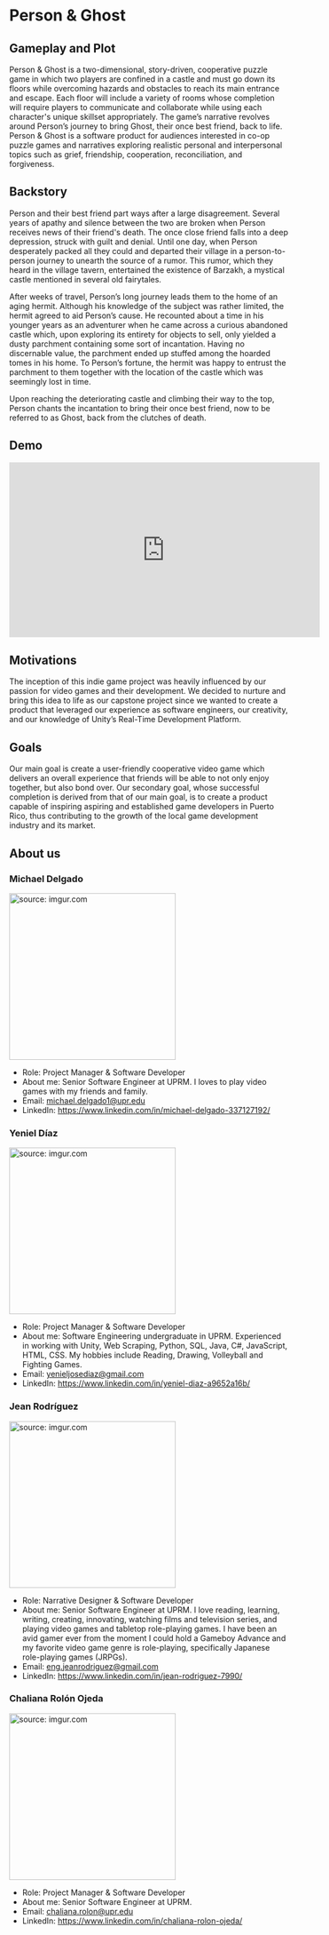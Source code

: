 # Person & Ghost
## Gameplay and Plot
Person & Ghost is a two-dimensional, story-driven, cooperative puzzle game in which two players are confined in a castle and must go down its floors while overcoming hazards and obstacles to reach its main entrance and escape. Each floor will include a variety of rooms whose completion will require players to communicate and collaborate while using each character's unique skillset appropriately. The game’s narrative revolves around Person’s journey to bring Ghost, their once best friend, back to life. Person & Ghost is a software product for audiences interested in co-op puzzle games and narratives exploring realistic personal and interpersonal topics such as grief, friendship, cooperation, reconciliation, and forgiveness. 

## Backstory
Person and their best friend part ways after a large disagreement. Several years of apathy and silence between the two are broken when Person receives news of their friend's death. The once close friend falls into a deep depression, struck with guilt and denial. Until one day, when Person desperately packed all they could and departed their village in a person-to-person journey to unearth the source of a rumor. This rumor, which they heard in the village tavern, entertained the existence of Barzakh, a mystical castle mentioned in several old fairytales. 

After weeks of travel, Person’s long journey leads them to the home of an aging hermit. Although his knowledge of the subject was rather limited, the hermit agreed to aid Person’s cause. He recounted about a time in his younger years as an adventurer when he came across a curious abandoned castle which, upon exploring its entirety for objects to sell, only yielded a dusty parchment containing some sort of incantation. Having no discernable value, the parchment ended up stuffed among the hoarded tomes in his home. To Person’s fortune, the hermit was happy to entrust the parchment to them together with the location of the castle which was seemingly lost in time. 

Upon reaching the deteriorating castle and climbing their way to the top, Person chants the incantation to bring their once best friend, now to be referred to as Ghost, back from the clutches of death. 

## Demo
<p align="center">
<iframe width="560" height="315" src="https://www.youtube.com/embed/GkNQ8C0b3Sc" title="YouTube video player" frameborder="0" allow="accelerometer; autoplay; clipboard-write; encrypted-media; gyroscope; picture-in-picture" allowfullscreen></iframe> 
</p>

## Motivations
The inception of this indie game project was heavily influenced by our passion for video games and their development. We decided to nurture and bring this idea to life as our capstone project since we wanted to create a product that leveraged our experience as software engineers, our creativity, and our knowledge of Unity’s Real-Time Development Platform. 

## Goals
Our main goal is create a user-friendly cooperative video game which delivers an overall experience that friends will be able to not only enjoy together, but also bond over. Our secondary goal, whose successful completion is derived from that of our main goal, is to create a product capable of inspiring aspiring and established game developers in Puerto Rico, thus contributing to the growth of the local game development industry and its market.


## About us

### Michael Delgado 
<a href="https://imgur.com/lXBhej1"><img src="https://imgur.com/lXBhej1.png" title="source: imgur.com" width="300" height="300" /></a>
- Role: Project Manager & Software Developer 
- About me: Senior Software Engineer at UPRM. I loves to play video games with my friends and family.
- Email: michael.delgado1@upr.edu 
- LinkedIn: https://www.linkedin.com/in/michael-delgado-337127192/  


### Yeniel Díaz
<a href="https://imgur.com/WGGqiQx"><img src="https://imgur.com/WGGqiQx.png" title="source: imgur.com" width="300" height="300" /></a>
- Role: Project Manager & Software Developer 
- About me: Software Engineering undergraduate in UPRM. Experienced in working with Unity, Web Scraping, Python, SQL, Java, C#, JavaScript, HTML, CSS. My hobbies include Reading, Drawing, Volleyball and Fighting Games.
- Email: yenieljosediaz@gmail.com 
- LinkedIn: https://www.linkedin.com/in/yeniel-diaz-a9652a16b/ 


### Jean Rodríguez 
<a href="https://imgur.com/LbXrYoF"><img src="https://imgur.com/LbXrYoF.png" title="source: imgur.com" width="300" height="300" /></a>
- Role: Narrative Designer & Software Developer 
- About me: Senior Software Engineer at UPRM. I love reading, learning, writing, creating, innovating, watching films and television series, and playing video games and tabletop role-playing games. I have been an avid gamer ever from the moment I could hold a Gameboy Advance and my favorite video game genre is role-playing, specifically Japanese role-playing games (JRPGs). 
- Email: eng.jeanrodriguez@gmail.com 
- LinkedIn: https://www.linkedin.com/in/jean-rodriguez-7990/  


### Chaliana Rolón Ojeda 
<a href="https://imgur.com/ffYfdmY"><img src="https://imgur.com/ffYfdmY.png" title="source: imgur.com" width="300" height="300" /></a>
- Role: Project Manager & Software Developer 
- About me: Senior Software Engineer at UPRM. 
- Email: chaliana.rolon@upr.edu 
- LinkedIn: https://www.linkedin.com/in/chaliana-rolon-ojeda/ 

